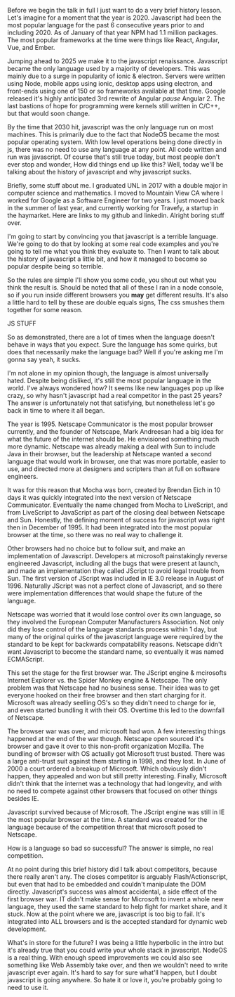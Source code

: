 Before we begin the talk in full I just want to do a very brief history lesson.
Let's imagine for a moment that the year is 2020. Javascript had been the most popular
language for the past 6 consecutive years prior to and including 2020. As of January of
that year NPM had 1.1 million packages. The most popular frameworks at the time were
things like React, Angular, Vue, and Ember.

Jumping ahead to 2025 we make it to the javascript renaissance. Javascript became the only
language used by a majority of developers. This was mainly due to a surge in popularity of
ionic & electron. Servers were written using Node, mobile apps using ionic, desktop apps using electron,
and front-ends using one of 150 or so frameworks available at that time. Google released it's highly
anticipated 3rd rewrite of Angular *pause* Angular 2. The last bastions of hope for programming were
kernels still written in C/C++, but that would soon change.

By the time that 2030 hit, javascript was the only language run on most machines. This is primarily
due to the fact that NodeOS became the most popular operating system. With low level operations
being done directly in js, there was no need to use any language at any point. All code written and
run was javascript. Of course that's still true today, but most people don't ever stop and wonder,
How did things end up like this? Well, today we'll be talking about the history of javascript
and why javascript sucks.

Briefly, some stuff about me. I graduated UNL in 2017 with a double major in computer science and
mathematics. I moved to Mountain View CA where I worked for Google as a Software Engineer for two
years. I just moved back in the summer of last year, and currently working for Travefy, a startup
in the haymarket. Here are links to my github and linkedin. Alright boring stuff over.

I'm going to start by convincing you that javascript is a terrible language. We're going to do
that by looking at some real code examples and you're going to tell me what you think they
evaluate to. Then I want to talk about the history of javascript a little bit, and how it managed
to become so popular despite being so terrible.

So the rules are simple I'll show you some code, you shout out what you think the result is. Should
be noted that all of these I ran in a node console, so if you run inside different browsers you
**may** get different results. It's also a little hard to tell by these are double equals signs,
The css smushes them together for some reason.

JS STUFF

So as demonstrated, there are a lot of times when the language doesn't behave in ways that you
expect. Sure the language has some quirks, but does that necessarily make the language bad? Well
if you're asking me I'm gonna say yeah, it sucks.

I'm not alone in my opinion though, the language is almost universally hated. Despite being
disliked, it's still the most popular language in the world. I've always wondered how? It seems
like new languages pop up like crazy, so why hasn't javascript had a real competitor in the past
25 years? The answer is unfortunately not that satisfying, but nonetheless let's go back
in time to where it all began.

The year is 1995. Netscape Communicator is the most popular browser currently, and the founder of
Netscape, Mark Andreesan had a big idea for what the future of the internet should be. He
envisioned something much more dynamic. Netscape was already making a deal with Sun to
include Java in their browser, but the leadership at Netscape wanted a second language that
would work in browser, one that was more portable, easier to use, and directed more at
designers and scripters than at full on software engineers.

It was for this reason that Mocha was born, created by Brendan Eich in 10 days it was quickly
integrated into the next version of Netscape Communicator. Eventually the name changed from Mocha
to LiveScript, and from LiveScript to JavaScript as part of the closing deal between Netscape and
Sun. Honestly, the defining moment of success for javascript was right then in December of 1995.
It had been integrated into the most popular browser at the time, so there was no real way to
challenge it.

Other browsers had no choice but to follow suit, and make an implementation of Javascript.
Developers at microsoft painstakingly reverse engineered Javascript, including all the bugs
that were present at launch, and made an implementation
they called JScript to avoid legal trouble from Sun. The first version of JScript was included in
IE 3.0 release in August of 1996. Naturally JScript was not a perfect clone of Javascript, and so
there were implementation differences that would shape the future of the language.

Netscape was worried that it would lose control over its own language, so they involved the
European Computer Manufacturers Association. Not only did they lose control of the language
standards process within 1 day, but many of the original quirks of the javascript language
were required by the standard to be kept for backwards compatability reasons. Netscape
didn't want Javascript to become the standard name, so eventually it was named ECMAScript.

This set the stage for the first browser war. The JScript engine & mcirosofts
Internet Explorer vs. the Spider Monkey engine & Netscape. The only problem was
that Netscape had no business sense. Their idea was to get everyone hooked on
their free browser and then start charging for it. Microsoft was already
seelling OS's so they didn't need to charge for ie, and even started bundling
it with their OS. Overtime this led to the downfall of Netscape.

The browser war was over, and microsoft had won. A few interesting things
happened at the end of the war though. Netscape open sourced it's browser and
gave it over to this non-profit organization Mozilla. The bundling of browser
with OS actually got Microsoft trust busted. There was a large anti-trust suit
against them starting in 1998, and they lost. In June of 2000 a court ordered
a breakup of Microsoft. Which obviously didn't happen, they appealed and won
but still pretty interesting. Finally, Microsoft didn't think that the
internet was a technology that had longevity, and with no need to compete
against other browsers that focused on other things besides IE.

Javascript survived because of Microsoft. The JScript engine was still in IE
the most popular browser at the time. A standard was created for the language
because of the competition threat that microsoft posed to Netscape.

How is a language so bad so successful? The answer is simple, no real competition.

At no point during this brief history did I talk about competitors, because
there really aren't any. The closes competitor is arguably Flash/Actionscript,
but even that had to be embedded and couldn't manipulate the DOM directly.
Javascript's success was almost accidental, a side effect of the first browser
war. IT didn't make sense for Microsoft to invent a whole new language, they
used the same standard to help fight for market share, and it stuck. Now at
the point where we are, javascript is too big to fail. It's integrated into
ALL browsers and is the accepted standard for dynamic web development.

What's in store for the future? I was being a little hyperbolic in the intro
but it's already true that you could write your whole stack in javascript.
NodeOS is a real thing. With enough speed improvements we could also see
something like Web Assembly take over, and then we wouldn't need to write
javascript ever again. It's hard to say for sure what'll happen, but I doubt
javascript is going anywhere. So hate it or love it, you're probably going
to need to use it.
